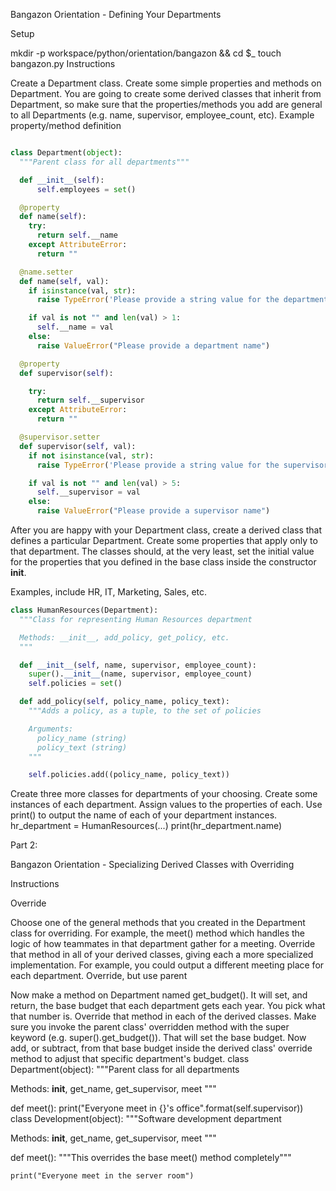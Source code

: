 Bangazon Orientation - Defining Your Departments

Setup

mkdir -p workspace/python/orientation/bangazon && cd $_
touch bangazon.py
Instructions

Create a Department class. Create some simple properties and methods on Department. You are going to create some derived classes that inherit from Department, so make sure that the properties/methods you add are general to all Departments (e.g. name, supervisor, employee_count, etc).
Example property/method definition

```python

class Department(object):
  """Parent class for all departments"""

  def __init__(self):
      self.employees = set()

  @property
  def name(self):
    try:
      return self.__name
    except AttributeError:
      return ""

  @name.setter
  def name(self, val):
    if isinstance(val, str):
      raise TypeError('Please provide a string value for the department name')

    if val is not "" and len(val) > 1:
      self.__name = val
    else:
      raise ValueError("Please provide a department name")

  @property
  def supervisor(self):

    try:
      return self.__supervisor
    except AttributeError:
      return ""

  @supervisor.setter
  def supervisor(self, val):
    if not isinstance(val, str):
      raise TypeError('Please provide a string value for the supervisor name')

    if val is not "" and len(val) > 5:
      self.__supervisor = val
    else:
      raise ValueError("Please provide a supervisor name")

```
After you are happy with your Department class, create a derived class that defines a particular Department. Create some properties that apply only to that department.
The classes should, at the very least, set the initial value for the properties that you defined in the base class inside the constructor __init__.

Examples, include HR, IT, Marketing, Sales, etc.

```python
class HumanResources(Department):
  """Class for representing Human Resources department

  Methods: __init__, add_policy, get_policy, etc.
  """

  def __init__(self, name, supervisor, employee_count):
    super().__init__(name, supervisor, employee_count)
    self.policies = set()

  def add_policy(self, policy_name, policy_text):
    """Adds a policy, as a tuple, to the set of policies

    Arguments:
      policy_name (string)
      policy_text (string)
    """

    self.policies.add((policy_name, policy_text))
```
Create three more classes for departments of your choosing.
Create some instances of each department.
Assign values to the properties of each.
Use print() to output the name of each of your department instances.
hr_department = HumanResources(...)
print(hr_department.name)

Part 2:

Bangazon Orientation - Specializing Derived Classes with Overriding

Instructions

Override

Choose one of the general methods that you created in the Department class for overriding. For example, the meet() method which handles the logic of how teammates in that department gather for a meeting.
Override that method in all of your derived classes, giving each a more specialized implementation. For example, you could output a different meeting place for each department.
Override, but use parent

Now make a method on Department named get_budget(). It will set, and return, the base budget that each department gets each year. You pick what that number is.
Override that method in each of the derived classes.
Make sure you invoke the parent class' overridden method with the super keyword (e.g. super().get_budget()). That will set the base budget.
Now add, or subtract, from that base budget inside the derived class' override method to adjust that specific department's budget.
class Department(object):
  """Parent class for all departments

  Methods: __init__, get_name, get_supervisor, meet
  """

  def meet():
    print("Everyone meet in {}'s office".format(self.supervisor))
class Development(object):
  """Software development department

  Methods: __init__, get_name, get_supervisor, meet
  """

  def meet():
    """This overrides the base meet() method completely"""
    
    print("Everyone meet in the server room")